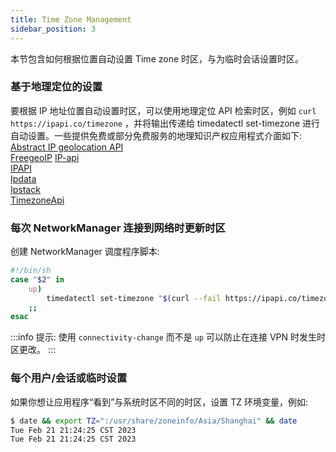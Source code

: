 ```yaml
---
title: Time Zone Management
sidebar_position: 3
---
```

本节包含如何根据位置自动设置 Time zone 时区，与为临时会话设置时区。

### 基于地理定位的设置
要根据 IP 地址位置自动设置时区，可以使用地理定位 API 检索时区，例如 `curl https://ipapi.co/timezone` ，并将输出传递给 timedatectl set-timezone 进行自动设置。一些提供免费或部分免费服务的地理知识产权应用程式介面如下:
[Abstract IP geolocation API](https://www.abstractapi.com/ip-geolocation-api)  
[FreegeoIP](https://freegeoip.app/) 
[IP-api](https://ip-api.com/)  
[IPAPI](https://ipapi.co/)  
[Ipdata](https://ipdata.co/)  
[Ipstack](https://ipstack.com/)  
[TimezoneApi](https://timezoneapi.io/)  
### 每次 NetworkManager 连接到网络时更新时区
创建 NetworkManager 调度程序脚本:

```bash title="/etc/NetworkManager/dispatcher.d/09-timezone"
#!/bin/sh
case "$2" in
    up)
        timedatectl set-timezone "$(curl --fail https://ipapi.co/timezone)"
    ;;
esac
```
:::info
提示: 使用 `connectivity-change` 而不是 `up` 可以防止在连接 VPN 时发生时区更改。
:::
### 每个用户/会话或临时设置

如果你想让应用程序“看到”与系统时区不同的时区，设置 TZ 环境变量，例如:
```bash
$ date && export TZ=":/usr/share/zoneinfo/Asia/Shanghai" && date
Tue Feb 21 21:24:25 CST 2023
Tue Feb 21 21:24:25 CST 2023
```